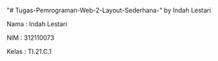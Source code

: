 "# Tugas-Pemrograman-Web-2-Layout-Sederhana-" by Indah Lestari 

Nama : Indah Lestari

NIM : 312110073

Kelas : TI.21.C.1
